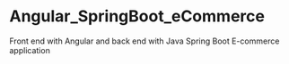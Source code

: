 # Angular_SpringBoot_eCommerce
Front end with Angular and back end with Java Spring Boot E-commerce application
